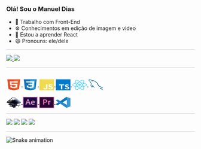 ### Olá! Sou o Manuel Dias

- 🔭 Trabalho com Front-End
- ⚙️ Conhecimentos em edição de imagem e video
- 🌱 Estou a aprender React
- 😄 Pronouns: ele/dele
<hr style="opacity: 0.2" />

<div>
    <a href="https://github.com/Manuel8Dias">
    <img height="180em" src="https://github-readme-stats.vercel.app/api?username=manuel8dias&show_icons=true&theme=gotham&include_all_commits=true&count_private=true"/>
    <img height="180em" src="https://github-readme-stats.vercel.app/api/top-langs/?username=manuel8dias&layout=compact&langs_count=7&theme=gotham"/>
</div>

<hr style="opacity: 0.2" />

<div style="display: inline_block">
    <br>
    <img align="center" alt="HTML" height="30" width="40" src="https://raw.githubusercontent.com/devicons/devicon/master/icons/html5/html5-original.svg">
    <img align="center" alt="CSS" height="30" width="40" src="https://raw.githubusercontent.com/devicons/devicon/master/icons/css3/css3-original.svg">
    <img align="center" alt="Js" height="30" width="40" src="https://raw.githubusercontent.com/devicons/devicon/master/icons/javascript/javascript-plain.svg">
    <img align="center" alt="Ts" height="30" width="40" src="https://raw.githubusercontent.com/devicons/devicon/master/icons/typescript/typescript-plain.svg">
    <img align="center" alt="React" height="30" width="40" src="https://raw.githubusercontent.com/devicons/devicon/master/icons/react/react-original.svg">
    <img align="center" alt="MySQL" height="30" width="40" src="https://raw.githubusercontent.com/devicons/devicon/master/icons/mysql/mysql-original.svg">
</div>

<div style="display: inline_block">
    <br>
    <img align="center" alt="InkScape" height="30" width="40" src="https://raw.githubusercontent.com/devicons/devicon/master/icons/inkscape/inkscape-original.svg">
    <img align="center" alt="AfterEffects" height="30" width="40" src="https://raw.githubusercontent.com/devicons/devicon/master/icons/aftereffects/aftereffects-original.svg">
    <img align="center" alt="Premiere" height="30" width="40" src="https://raw.githubusercontent.com/devicons/devicon/master/icons/premierepro/premierepro-original.svg">
    <img align="center" alt="VSCode" height="30" width="40" src="https://raw.githubusercontent.com/devicons/devicon/master/icons/vscode/vscode-original.svg">
</div>

<hr style="opacity: 0.2" />

<div>
    <a href = "mailto:manuelddias7@gmail.com"><img src="https://img.shields.io/badge/-Gmail-%23c71610?style=for-the-badge&logo=gmail&logoColor=white" target="_blank"></a>
    <a href="https://www.linkedin.com/in/manueldias3d" target="_blank"><img src="https://img.shields.io/badge/-LinkedIn-%230077B5?style=for-the-badge&logo=linkedin&logoColor=white" target="_blank"></a> 
    <a href="https://instagram.com/manueldias.dev/" target="_blank"><img src="https://img.shields.io/badge/-Instagram-%23e95950?style=for-the-badge&logo=instagram&logoColor=white" target="_blank"></a> 
    <a href="https://www.linkedin.com/in/manueldias3d" target="_blank"><img src="https://img.shields.io/badge/-twitter-%231da1f2?style=for-the-badge&logo=twitter&logoColor=white" target="_blank"></a> 
</div>

<hr style="opacity: 0.2" />

![Snake animation](https://github.com/https://github.com/Manuel8Dias/https://github.com/Manuel8Dias/blob/output/github-contribution-grid-snake.svg)
